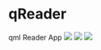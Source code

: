 # qReader
qml Reader App
 ![](https://github.com/RownH/qReader/backReadme/TIM图片20191213214718.png)
 ![](https://github.com/RownH/qReader/backReadme/TIM图片20191213214802.png) 
 ![](https://github.com/RownH/qReader/backReadme/TIM图片20191213214822.png) 
